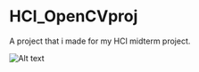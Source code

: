 # HCI_OpenCVproj
A project that i made for my HCI midterm project.

![Alt text](/relative/report_title.png?raw=true "Title")
